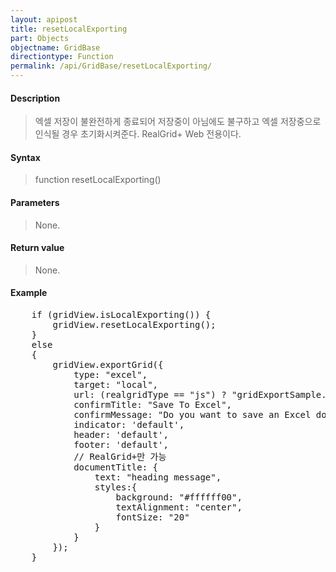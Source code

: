 ```yaml
---
layout: apipost
title: resetLocalExporting
part: Objects
objectname: GridBase
directiontype: Function
permalink: /api/GridBase/resetLocalExporting/
---
```



#### Description

> 엑셀 저장이 불완전하게 종료되어 저장중이 아님에도 불구하고 엑셀 저장중으로 인식될 경우 초기화시켜준다.
> RealGrid+ Web 전용이다.

#### Syntax

> function resetLocalExporting()

#### Parameters

> None.

#### Return value

> None.

#### Example

<pre class="prettyprint">
	if (gridView.isLocalExporting()) {
		gridView.resetLocalExporting();
	}
	else
	{
		gridView.exportGrid({
			type: "excel",
			target: "local",
			url: (realgridType == "js") ? "gridExportSample.xlsx" : "gridExportSample.xls",
			confirmTitle: "Save To Excel",
			confirmMessage: "Do you want to save an Excel document?", 
			indicator: 'default',
			header: 'default',
			footer: 'default',
			// RealGrid+만 가능
			documentTitle: { 
				text: "heading message", 
				styles:{
					background: "#ffffff00",
					textAlignment: "center",
					fontSize: "20"
				}
			}
		});
	}
</pre>




